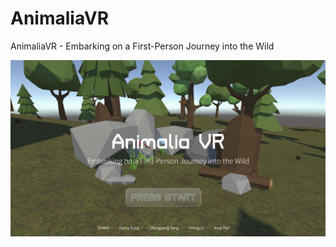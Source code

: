 # AnimaliaVR
AnimaliaVR - Embarking on a First-Person Journey into the Wild

![Alt text](/Image/title.png?raw=true "Project Title")